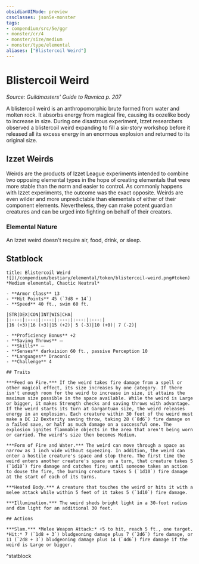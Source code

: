 ```yaml
---
obsidianUIMode: preview
cssclasses: json5e-monster
tags:
- compendium/src/5e/ggr
- monster/cr/4
- monster/size/medium
- monster/type/elemental
aliases: ["Blistercoil Weird"]
---
```

# Blistercoil Weird
*Source: Guildmasters' Guide to Ravnica p. 207*  

A blistercoil weird is an anthropomorphic brute formed from water and molten rock. It absorbs energy from magical fire, causing its oozelike body to increase in size. During one disastrous experiment, Izzet researchers observed a blistercoil weird expanding to fill a six-story workshop before it released all its excess energy in an enormous explosion and returned to its original size.

## Izzet Weirds

Weirds are the products of Izzet League experiments intended to combine two opposing elemental types in the hope of creating elementals that were more stable than the norm and easier to control. As commonly happens with Izzet experiments, the outcome was the exact opposite. Weirds are even wilder and more unpredictable than elementals of either of their component elements. Nevertheless, they can make potent guardian creatures and can be urged into fighting on behalf of their creators.

### Elemental Nature

An Izzet weird doesn't require air, food, drink, or sleep.

## Statblock

```ad-statblock
title: Blistercoil Weird
![](/compendium/bestiary/elemental/token/blistercoil-weird.png#token)
*Medium elemental, Chaotic Neutral*

- **Armor Class** 13 
- **Hit Points** 45 (`7d8 + 14`)
- **Speed** 40 ft., swim 60 ft.

|STR|DEX|CON|INT|WIS|CHA|
|:---:|:---:|:---:|:---:|:---:|:---:|
|16 (+3)|16 (+3)|15 (+2)| 5 (-3)|10 (+0)| 7 (-2)|

- **Proficiency Bonus** +2
- **Saving Throws** ⏤
- **Skills** ⏤
- **Senses** darkvision 60 ft., passive Perception 10
- **Languages** Draconic
- **Challenge** 4

## Traits

***Feed on Fire.*** If the weird takes fire damage from a spell or other magical effect, its size increases by one category. If there isn't enough room for the weird to increase in size, it attains the maximum size possible in the space available. While the weird is Large or bigger, it makes Strength checks and saving throws with advantage. If the weird starts its turn at Gargantuan size, the weird releases energy in an explosion. Each creature within 30 feet of the weird must make a DC 12 Dexterity saving throw, taking 28 (`8d6`) fire damage on a failed save, or half as much damage on a successful one. The explosion ignites flammable objects in the area that aren't being worn or carried. The weird's size then becomes Medium.

***Form of Fire and Water.*** The weird can move through a space as narrow as 1 inch wide without squeezing. In addition, the weird can enter a hostile creature's space and stop there. The first time the weird enters another creature's space on a turn, that creature takes 5 (`1d10`) fire damage and catches fire; until someone takes an action to douse the fire, the burning creature takes 5 (`1d10`) fire damage at the start of each of its turns.

***Heated Body.*** A creature that touches the weird or hits it with a melee attack while within 5 feet of it takes 5 (`1d10`) fire damage.

***Illumination.*** The weird sheds bright light in a 30-foot radius and dim light for an additional 30 feet.

## Actions

***Slam.*** *Melee Weapon Attack:* +5 to hit, reach 5 ft., one target. *Hit:* 7 (`1d8 + 3`) bludgeoning damage plus 7 (`2d6`) fire damage, or 11 (`2d8 + 3`) bludgeoning damage plus 14 (`4d6`) fire damage if the weird is Large or bigger.
```
^statblock